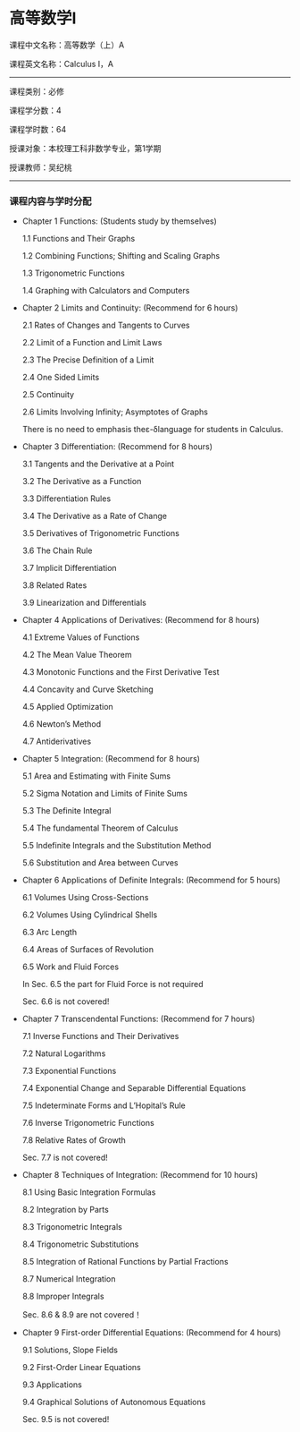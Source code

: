# 高等数学I

课程中文名称：高等数学（上）A

课程英文名称：Calculus I，A

---

课程类别：必修

课程学分数：4

课程学时数：64

授课对象：本校理工科非数学专业，第1学期

授课教师：吴纪桃

---

### 课程内容与学时分配

- Chapter 1  Functions:  (Students study by themselves)

    1.1 Functions and Their Graphs

    1.2 Combining Functions; Shifting and Scaling Graphs

    1.3 Trigonometric Functions

    1.4 Graphing with Calculators and Computers

- Chapter 2  Limits and Continuity:  (Recommend for 6 hours)

    2.1 Rates of Changes and Tangents to Curves

    2.2 Limit of a Function and Limit Laws

    2.3 The Precise Definition of a Limit

    2.4 One Sided Limits

    2.5 Continuity

    2.6 Limits Involving Infinity; Asymptotes of Graphs

    There is no need to emphasis theε-δlanguage for students in Calculus.

- Chapter 3  Differentiation:  (Recommend for 8 hours)

    3.1 Tangents and the Derivative at a Point

    3.2 The Derivative as a Function

    3.3 Differentiation Rules

    3.4 The Derivative as a Rate of Change

    3.5 Derivatives of Trigonometric Functions

    3.6 The Chain Rule

    3.7 Implicit Differentiation

    3.8 Related Rates

    3.9 Linearization and Differentials

- Chapter 4  Applications of Derivatives:  (Recommend for 8 hours)

    4.1 Extreme Values of Functions

    4.2 The Mean Value Theorem

    4.3 Monotonic Functions and the First Derivative Test

    4.4 Concavity and Curve Sketching

    4.5 Applied Optimization  

    4.6 Newton’s Method      

    4.7 Antiderivatives

- Chapter 5  Integration:  (Recommend for 8 hours)

    5.1 Area and Estimating with Finite Sums

    5.2 Sigma Notation and Limits of Finite Sums

    5.3 The Definite Integral

    5.4 The fundamental Theorem of Calculus

    5.5 Indefinite Integrals and the Substitution Method

    5.6 Substitution and Area between Curves

- Chapter 6  Applications of Definite Integrals:  (Recommend for 5 hours)

    6.1 Volumes Using Cross-Sections

    6.2 Volumes Using Cylindrical Shells

    6.3 Arc Length

    6.4 Areas of Surfaces of Revolution

    6.5 Work and Fluid Forces

    In Sec. 6.5 the part for Fluid Force is not required

    Sec. 6.6 is not covered!

- Chapter 7  Transcendental Functions:  (Recommend for 7 hours)

    7.1 Inverse Functions and Their Derivatives

    7.2 Natural Logarithms

    7.3 Exponential Functions

    7.4 Exponential Change and Separable Differential Equations

    7.5 Indeterminate Forms and L’Hopital’s Rule

    7.6 Inverse Trigonometric Functions

    7.8 Relative Rates of Growth

    Sec. 7.7 is not covered!

- Chapter 8  Techniques of Integration:  (Recommend for 10 hours)

    8.1 Using Basic Integration Formulas

    8.2 Integration by Parts

    8.3 Trigonometric Integrals

    8.4 Trigonometric Substitutions

    8.5 Integration of Rational Functions by Partial Fractions

    8.7 Numerical Integration

    8.8 Improper Integrals

    Sec. 8.6 & 8.9 are not covered！

- Chapter 9  First-order Differential Equations:  (Recommend for 4 hours)

    9.1 Solutions, Slope Fields

    9.2 First-Order Linear Equations

    9.3 Applications

    9.4 Graphical Solutions of Autonomous Equations

    Sec. 9.5 is not covered!